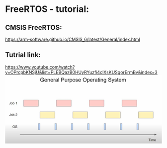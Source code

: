 # FreeRTOS - tutorial:
## CMSIS FreeRTOS:
https://arm-software.github.io/CMSIS_6/latest/General/index.html
## Tutrial link:
https://www.youtube.com/watch?v=OPrcpbKNSjU&list=PLEBQazB0HUyRYuzfi4clXsKUSgorErmBv&index=3
![schemat](Jobs_schematic.jpg)



